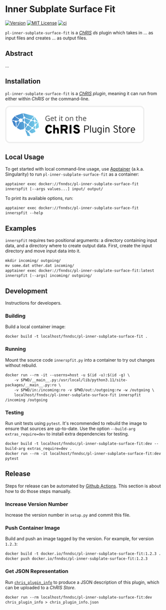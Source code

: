 # Inner Subplate Surface Fit

[![Version](https://img.shields.io/docker/v/fnndsc/pl-inner-subplate-surface-fit?sort=semver)](https://hub.docker.com/r/fnndsc/pl-inner-subplate-surface-fit)
[![MIT License](https://img.shields.io/github/license/fnndsc/pl-inner-subplate-surface-fit)](https://github.com/FNNDSC/pl-inner-subplate-surface-fit/blob/main/LICENSE)
[![ci](https://github.com/FNNDSC/pl-inner-subplate-surface-fit/actions/workflows/ci.yml/badge.svg)](https://github.com/FNNDSC/pl-inner-subplate-surface-fit/actions/workflows/ci.yml)

`pl-inner-subplate-surface-fit` is a [_ChRIS_](https://chrisproject.org/)
_ds_ plugin which takes in ...  as input files and
creates ... as output files.

## Abstract

...

## Installation

`pl-inner-subplate-surface-fit` is a _[ChRIS](https://chrisproject.org/) plugin_, meaning it can
run from either within _ChRIS_ or the command-line.

[![Get it from chrisstore.co](https://raw.githubusercontent.com/FNNDSC/ChRIS_store_ui/963938c241636e4c3dc4753ee1327f56cb82d8b5/src/assets/public/badges/light.svg)](https://chrisstore.co/plugin/pl-inner-subplate-surface-fit)

## Local Usage

To get started with local command-line usage, use [Apptainer](https://apptainer.org/)
(a.k.a. Singularity) to run `pl-inner-subplate-surface-fit` as a container:

```shell
apptainer exec docker://fnndsc/pl-inner-subplate-surface-fit innerspfit [--args values...] input/ output/
```

To print its available options, run:

```shell
apptainer exec docker://fnndsc/pl-inner-subplate-surface-fit innerspfit --help
```

## Examples

`innerspfit` requires two positional arguments: a directory containing
input data, and a directory where to create output data.
First, create the input directory and move input data into it.

```shell
mkdir incoming/ outgoing/
mv some.dat other.dat incoming/
apptainer exec docker://fnndsc/pl-inner-subplate-surface-fit:latest innerspfit [--args] incoming/ outgoing/
```

## Development

Instructions for developers.

### Building

Build a local container image:

```shell
docker build -t localhost/fnndsc/pl-inner-subplate-surface-fit .
```

### Running

Mount the source code `innerspfit.py` into a container to try out changes without rebuild.

```shell
docker run --rm -it --userns=host -u $(id -u):$(id -g) \
    -v $PWD/__main__.py:/usr/local/lib/python3.11/site-packages/__main__.py:ro \
    -v $PWD/in:/incoming:ro -v $PWD/out:/outgoing:rw -w /outgoing \
    localhost/fnndsc/pl-inner-subplate-surface-fit innerspfit /incoming /outgoing
```

### Testing

Run unit tests using `pytest`.
It's recommended to rebuild the image to ensure that sources are up-to-date.
Use the option `--build-arg extras_require=dev` to install extra dependencies for testing.

```shell
docker build -t localhost/fnndsc/pl-inner-subplate-surface-fit:dev --build-arg extras_require=dev .
docker run --rm -it localhost/fnndsc/pl-inner-subplate-surface-fit:dev pytest
```

## Release

Steps for release can be automated by [Github Actions](.github/workflows/ci.yml).
This section is about how to do those steps manually.

### Increase Version Number

Increase the version number in `setup.py` and commit this file.

### Push Container Image

Build and push an image tagged by the version. For example, for version `1.2.3`:

```
docker build -t docker.io/fnndsc/pl-inner-subplate-surface-fit:1.2.3 .
docker push docker.io/fnndsc/pl-inner-subplate-surface-fit:1.2.3
```

### Get JSON Representation

Run [`chris_plugin_info`](https://github.com/FNNDSC/chris_plugin#usage)
to produce a JSON description of this plugin, which can be uploaded to a _ChRIS Store_.

```shell
docker run --rm localhost/fnndsc/pl-inner-subplate-surface-fit:dev chris_plugin_info > chris_plugin_info.json
```

